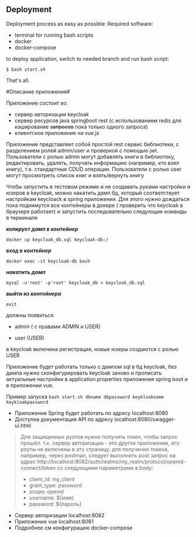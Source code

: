 ## Deployment
Deployment process as easy as possible:
Required software:
- terminal for running bash scripts
- docker
- docker-compose

to deploy application, switch to needed branch and run bash script:

```
$ bash start.sh
```
That's all.

#Описание приложения#

Приложение состоит из:
- сервер авторизации keycloak
- сервер ресурсов java springboot rest (с использованием redis для кэширование ~~запросов~~ пока только одного запроса)
- клиентское приложение на vue.js

Приложение представляет собой простой rest сервис библиотеки, с разделением ролей admin/user и проверкой с помощью jwt.
Пользователи с ролью admin могут добавлять книги в библиотеку, редактировать, удалять, получать информацию (например, кто взял книгу),
т.е. стандартные CDUD операции. 
Пользователи с ролью user могут просмотреть список книг и взять/вернуть книгу

Чтобы запустить в тестовом режиме и не создавать руками настройки и юзеров в keycloak, можно накатить дамп бд,
который соответствует настройкам keycloack в spring приложении.
Для этого нужно дождаться пока поднимутся все контейнеры в докере ( проверить что keycloak в браузере работает)
и запустить последовательно следующие команды в терминале

***копирует дамп в контейнер***
```
docker cp keycloak_db.sql keycloak-db:/
```
***вход в контейнер***
```
docker exec -it keycloak-db bash
```
***накатить дамп***
```
mysql -u'root' -p'root' keycloak_db < keycloak_db.sql
```
***выйти из контейнера***
```
exit
```

должны появиться
- admin ( с правами ADMIN и USER)

- user (USER)

в keycloak включена регистрация, новые юзеры создаются с ролью USER

Приложение будет работать только с дампом sql в бд keycloak, 
без дампа нужно сконфигурировать keycloak заново и прописать актуальные настройки в application.properties приложения
spring boot и в приложении vue.

Пример запуска
```bash start.sh dbname dbpassword keykloakname keykloakpassword```

- Приложение Spring будет работать по адресу localhost:8080
- Доступна документация API по адресу localhost:8080/swagger-ui.html

>Для защищенных руотов нужно получить токен, чтобы запрос прошёл. т.к. сервер авторизации - это
другое приложение, его роуты не включены в эту страницу. 
для получения токена, например, через postman, следует выполнить post запрос на адрес
http://localhost:8082/auth/realms/my_realm/protocol/openid-connect/token
со следующими параметрами в body:
> - client_id: my_client
> - grant_type: password
> - scope: openid
> - username: ${имя}
> - password: ${пароль}

- Сервер авторизации localhost:8082
- Приложение vue localhost:8081
- Подробнее см конфигурацию docker-compose

